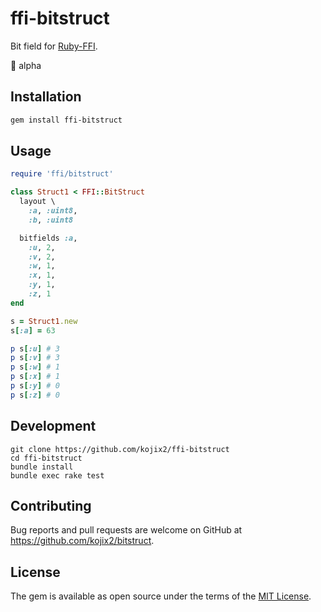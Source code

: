 # ffi-bitstruct

Bit field for [Ruby-FFI](https://github.com/ffi/ffi).

:construction: alpha

## Installation

```sh
gem install ffi-bitstruct
```

## Usage

```ruby
require 'ffi/bitstruct'

class Struct1 < FFI::BitStruct
  layout \
    :a, :uint8,
    :b, :uint8

  bitfields :a,
    :u, 2,
    :v, 2,
    :w, 1,
    :x, 1,
    :y, 1,
    :z, 1
end

s = Struct1.new
s[:a] = 63

p s[:u] # 3
p s[:v] # 3
p s[:w] # 1
p s[:x] # 1
p s[:y] # 0
p s[:z] # 0
```

## Development

```
git clone https://github.com/kojix2/ffi-bitstruct
cd ffi-bitstruct
bundle install
bundle exec rake test
```

## Contributing

Bug reports and pull requests are welcome on GitHub at https://github.com/kojix2/bitstruct.

## License

The gem is available as open source under the terms of the [MIT License](https://opensource.org/licenses/MIT).
